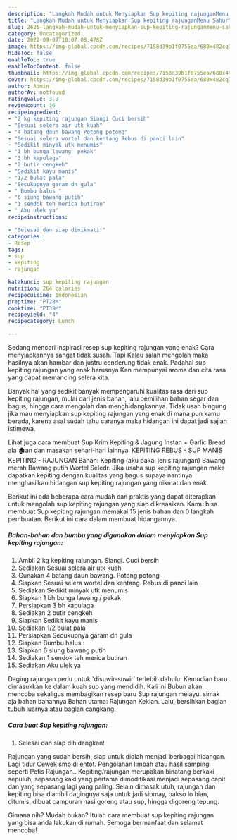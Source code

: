 ```yaml
---
description: "Langkah Mudah untuk Menyiapkan Sup kepiting rajunganMenu Sahur"
title: "Langkah Mudah untuk Menyiapkan Sup kepiting rajunganMenu Sahur"
slug: 2625-langkah-mudah-untuk-menyiapkan-sup-kepiting-rajunganmenu-sahur
category: Uncategorized
date: 2022-09-07T10:07:08.478Z
image: https://img-global.cpcdn.com/recipes/7158d39b1f0755ea/680x482cq70/sup-kepiting-rajungan-foto-resep-utama.jpg
hideToc: false
enableToc: true
enableTocContent: false
thumbnail: https://img-global.cpcdn.com/recipes/7158d39b1f0755ea/680x482cq70/sup-kepiting-rajungan-foto-resep-utama.jpg
cover: https://img-global.cpcdn.com/recipes/7158d39b1f0755ea/680x482cq70/sup-kepiting-rajungan-foto-resep-utama.jpg
author: Admin
authorAv: notfound
ratingvalue: 3.9
reviewcount: 16
recipeingredient:
- "2 kg kepiting rajungan Siangi Cuci bersih"
- "Sesuai selera air utk kuah"
- "4 batang daun bawang Potong potong"
- "Sesuai selera wortel dan kentang Rebus di panci lain"
- "Sedikit minyak utk menumis"
- "1 bh bunga lawang  pekak"
- "3 bh kapulaga"
- "2 butir cengkeh"
- "Sedikit kayu manis"
- "1/2 bulat pala"
- "Secukupnya garam dn gula"
- " Bumbu halus "
- "6 siung bawang putih"
- "1 sendok teh merica butiran"
- " Aku ulek ya"
recipeinstructions:

- "Selesai dan siap dinikmati!"
categories:
- Resep
tags:
- sup
- kepiting
- rajungan

katakunci: sup kepiting rajungan 
nutrition: 264 calories
recipecuisine: Indonesian
preptime: "PT28M"
cooktime: "PT39M"
recipeyield: "4"
recipecategory: Lunch

---
```



Sedang mencari inspirasi resep sup kepiting rajungan yang enak? Cara menyiapkannya sangat tidak susah. Tapi Kalau salah mengolah maka hasilnya akan hambar dan justru cenderung tidak enak. Padahal sup kepiting rajungan yang enak harusnya Kan mempunyai aroma dan cita rasa yang dapat memancing selera kita.


Banyak hal yang sedikit banyak mempengaruhi kualitas rasa dari sup kepiting rajungan, mulai dari jenis bahan, lalu pemilihan bahan segar dan bagus, hingga cara mengolah dan menghidangkannya. Tidak usah bingung jika mau menyiapkan sup kepiting rajungan yang enak di mana pun kamu berada, karena asal sudah tahu caranya maka hidangan ini dapat jadi sajian istimewa.

Lihat juga cara membuat Sup Krim Kepiting &amp; Jagung Instan + Garlic Bread ala 🏚an dan masakan sehari-hari lainnya. KEPITING REBUS - SUP MANIS KEPITING - RAJUNGAN Bahan: Kepiting (aku pakai jenis rajungan) Bawang merah Bawang putih Wortel Seledr. Jika usaha sup kepiting rajungan maka dapatkan kepiting dengan kualitas yang bagus supaya nantinya menghasilkan hidangan sup kepiting rajungan yang nikmat dan enak.


Berikut ini ada beberapa cara mudah dan praktis yang dapat diterapkan untuk mengolah sup kepiting rajungan yang siap dikreasikan. Kamu bisa membuat Sup kepiting rajungan memakai 15 jenis bahan dan 0 langkah pembuatan. Berikut ini cara dalam membuat hidangannya.

<!--inarticleads1-->

##### Bahan-bahan dan bumbu yang digunakan dalam menyiapkan Sup kepiting rajungan:

1. Ambil 2 kg kepiting rajungan. Siangi. Cuci bersih
1. Sediakan Sesuai selera air utk kuah
1. Gunakan 4 batang daun bawang. Potong potong
1. Siapkan Sesuai selera wortel dan kentang. Rebus di panci lain
1. Sediakan Sedikit minyak utk menumis
1. Siapkan 1 bh bunga lawang / pekak
1. Persiapkan 3 bh kapulaga
1. Sediakan 2 butir cengkeh
1. Siapkan Sedikit kayu manis
1. Sediakan 1/2 bulat pala
1. Persiapkan Secukupnya garam dn gula
1. Siapkan  Bumbu halus :
1. Siapkan 6 siung bawang putih
1. Sediakan 1 sendok teh merica butiran
1. Sediakan  Aku ulek ya


Daging rajungan perlu untuk &#39;disuwir-suwir&#39; terlebih dahulu. Kemudian baru dimasukkan ke dalam kuah sup yang mendidih. Kali ini Bubun akan mencoba sekaligus membagikan resep baru Sup rajungan melayu. simak aja bahan bahannya Bahan utama: Rajungan Kekian. Lalu, bersihkan bagian tubuh luarnya atau bagian cangkang. 

<!--inarticleads2-->

##### Cara buat Sup kepiting rajungan:


1. Selesai dan siap dihidangkan!

Rajungan yang sudah bersih, siap untuk diolah menjadi berbagai hidangan. Lagi tidur Cewek smp di entot. Pengolahan limbah atau hasil samping seperti Petis Rajungan.. Kepiting/rajungan merupakan binatang berkaki sepuluh, sepasang kaki yang pertama dimodifikasi menjadi sepasang capit dan yang sepasang lagi yang paling. Selain dimasak utuh, rajungan dan kepiting bisa diambil dagingnya saja untuk jadi siomay, bakso lo hian, ditumis, dibuat campuran nasi goreng atau sup, hingga digoreng tepung. 

Gimana nih? Mudah bukan? Itulah cara membuat sup kepiting rajungan yang bisa anda lakukan di rumah. Semoga bermanfaat dan selamat mencoba!
